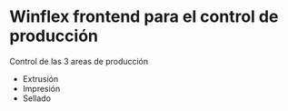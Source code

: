 # Winflex frontend para el control de producción

<p>Control de las 3 areas de producción</p>
<ul>
  <li>Extrusión</li>
  <li>Impresión</li>
  <li>Sellado</li>
</ul>



